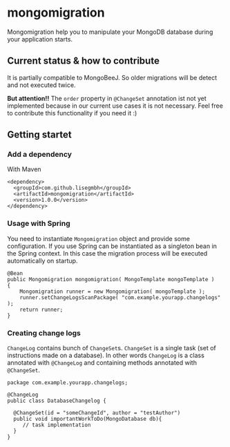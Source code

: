 # mongomigration
Mongomigration help you to manipulate your MongoDB database during your application starts.


## Current status & how to contribute
It is partially compatible to MongoBeeJ. 
So older migrations will be detect and not executed twice.

**But attention!!** The `order` property in `@ChangeSet` annotation ist not yet implemented 
because in our current use cases it is not necessary.
Feel free to contribute this functionality if you need it :)


## Getting startet
### Add a dependency
With Maven
```
<dependency>
  <groupId>com.github.lisegmbh</groupId>
  <artifactId>mongomigration</artifactId>
  <version>1.0.0</version>
</dependency>
```

### Usage with Spring
You need to instantiate `Mongomigration` object and provide some configuration. 
If you use Spring can be instantiated as a singleton bean in the Spring context. 
In this case the migration process will be executed automatically on startup.
```
@Bean
public Mongomigration mongomigration( MongoTemplate mongoTemplate )
{
    Mongomigration runner = new Mongomigration( mongoTemplate );
    runner.setChangeLogsScanPackage( "com.example.yourapp.changelogs" );
    return runner;
}
```

### Creating change logs
`ChangeLog` contains bunch of `ChangeSet`s. 
`ChangeSet` is a single task (set of instructions made on a database). 
In other words `ChangeLog` is a class annotated with `@ChangeLog` and 
containing methods annotated with `@ChangeSet`.
```
package com.example.yourapp.changelogs;

@ChangeLog
public class DatabaseChangelog {
  
  @ChangeSet(id = "someChangeId", author = "testAuthor")
  public void importantWorkToDo(MongoDatabase db){
     // task implementation
  }
}
```
